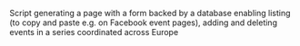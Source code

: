 Script generating a page with a form backed by a database enabling listing (to copy and paste e.g. on Facebook event pages), adding and deleting events in a series coordinated across Europe
